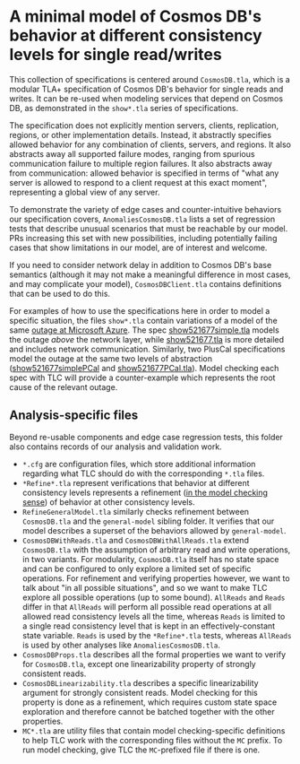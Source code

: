 # A minimal model of Cosmos DB's behavior at different consistency levels for single read/writes

This collection of specifications is centered around `CosmosDB.tla`, which is a modular TLA+ specification of Cosmos DB's behavior for single reads and writes.
It can be re-used when modeling services that depend on Cosmos DB, as demonstrated in the `show*.tla` series of specifications.

The specification does not explicitly mention servers, clients, replication, regions, or other implementation details.
Instead, it abstractly specifies allowed behavior for any combination of clients, servers, and regions.
It also abstracts away all supported failure modes, ranging from spurious communication failure to multiple region failures.
It also abstracts away from communication: allowed behavior is specified in terms of "what any server is allowed to respond to a client request at this exact moment", representing a global view of any server.

To demonstrate the variety of edge cases and counter-intuitive behaviors our specification covers, `AnomaliesCosmosDB.tla` lists a set of regression tests that describe unusual scenarios that must be reachable by our model.
PRs increasing this set with new possibilities, including potentially failing cases that show limitations in our model, are of interest and welcome.

If you need to consider network delay in addition to Cosmos DB's base semantics (although it may not make a meaningful difference in most cases, and may complicate your model), `CosmosDBClient.tla` contains definitions that can be used to do this.

For examples of how to use the specifications here in order to model a specific situation, the files `show*.tla` contain variations of a model of the same [outage at Microsoft Azure](https://portal.microsofticm.com/imp/v3/incidents/postmortem/521677).
The spec [show521677simple.tla](https://github.com/tlaplus/azure-cosmos-tla/blob/master/simple-model/show521677simple.tla) models the outage *above* the network layer, while [show521677.tla](https://github.com/tlaplus/azure-cosmos-tla/blob/master/simple-model/show521677.tla) is more detailed and includes network communication.  Similarly, two PlusCal specifications model the outage at the same two levels of abstraction ([show521677simplePCal](https://github.com/tlaplus/azure-cosmos-tla/blob/master/simple-model/show521677simplePCal.tla) and [show521677PCal.tla](https://github.com/tlaplus/azure-cosmos-tla/blob/master/simple-model/show521677PCal.tla)).
Model checking each spec with TLC will provide a counter-example which represents the root cause of the relevant outage.

## Analysis-specific files

Beyond re-usable components and edge case regression tests, this folder also contains records of our analysis and validation work.

- `*.cfg` are configuration files, which store additional information regarding what TLC should do with the corresponding `*.tla` files.
- `*Refine*.tla` represent verifications that behavior at different consistency levels represents a refinement ([in the model checking sense](https://www.hillelwayne.com/post/refinement/)) of behavior at other consistency levels.
- `RefineGeneralModel.tla` similarly checks refinement between `CosmosDB.tla` and the `general-model` sibling folder. It verifies that our model describes a superset of the behaviors allowed by `general-model`.
- `CosmosDBWithReads.tla` and `CosmosDBWithAllReads.tla` extend `CosmosDB.tla` with the assumption of arbitrary read and write operations, in two variants. For modularity, `CosmosDB.tla` itself has no state space and can be configured to only explore a limited set of specific operations.
For refinement and verifying properties however, we want to talk about "in all possible situations", and so we want to make TLC explore all possible operations (up to some bound).
`AllReads` and `Reads` differ in that `AllReads` will perform all possible read operations at all allowed read consistency levels all the time, whereas `Reads` is limited to a single read consistency level that is kept in an effectively-constant state variable. `Reads` is used by the `*Refine*.tla` tests, whereas `AllReads` is used by other analyses like `AnomaliesCosmosDB.tla`.
- `CosmosDBProps.tla` describes all the formal properties we want to verify for `CosmosDB.tla`, except one linearizability property of strongly consistent reads.
- `CosmosDBLinearizability.tla` describes a specific linearizability argument for strongly consistent reads. Model checking for this property is done as a refinement, which requires custom state space exploration and therefore cannot be batched together with the other properties.
- `MC*.tla` are utility files that contain model checking-specific definitions to help TLC work with the corresponding files without the `MC` prefix. To run model checking, give TLC the `MC`-prefixed file if there is one.
